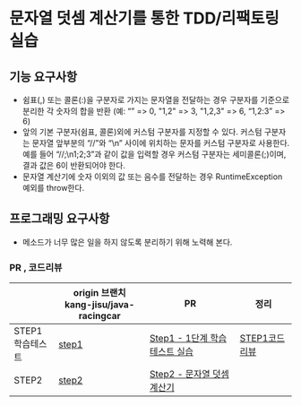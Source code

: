 # 문자열 덧셈 계산기를 통한 TDD/리팩토링 실습

## 기능 요구사항

- 쉼표(,) 또는 콜론(:)을 구분자로 가지는 문자열을 전달하는 경우 구분자를 기준으로 분리한 각 숫자의 합을 반환 (예: “” => 0, "1,2" => 3, "1,2,3" => 6, “1,2:3” => 6)
- 앞의 기본 구분자(쉼표, 콜론)외에 커스텀 구분자를 지정할 수 있다. 커스텀 구분자는 문자열 앞부분의 “//”와 “\n” 사이에 위치하는 문자를 커스텀 구분자로 사용한다. 예를 들어 “//;\n1;2;3”과 같이 값을 입력할 경우 커스텀 구분자는 세미콜론(;)이며, 결과 값은 6이 반환되어야 한다.
- 문자열 계산기에 숫자 이외의 값 또는 음수를 전달하는 경우 RuntimeException 예외를 throw한다.

## 프로그래밍 요구사항

- 메소드가 너무 많은 일을 하지 않도록 분리하기 위해 노력해 본다.



### PR , 코드리뷰

|                       | origin 브랜치<br />kang-jisu/java-racingcar                  | PR                                                           | 정리 |
| --------------------- | ------------------------------------------------------------ | ------------------------------------------------------------ | ---|
| STEP1<br />학습테스트 | [step1](https://github.com/kang-jisu/java-racingcar/commits/step1) | [Step1 - 1단계 학습 테스트 실습](https://github.com/next-step/java-racingcar/pull/3080) | [STEP1코드리뷰](./1-1.%20STEP1%20코드리뷰.md)
| STEP2                 | [step2](https://github.com/kang-jisu/java-racingcar/commits/step2) | [Step2 - 문자열 덧셈 계산기](https://github.com/next-step/java-racingcar/pull/3140) |



